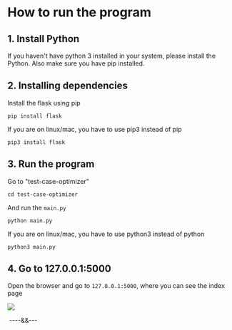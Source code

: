 # How to run the program

## 1. Install Python

If you haven't have python 3 installed in your system, please install the Python. Also make sure you have pip installed.

## 2. Installing dependencies

 Install the flask using pip

```shell
pip install flask
```

If you are on linux/mac, you have to use pip3 instead of pip

```shell
pip3 install flask
```

## 3. Run the program

Go to "test-case-optimizer"  

```shell
cd test-case-optimizer
```

And run the `main.py`

```shell
python main.py
```

If you are on linux/mac, you have to use python3 instead of python

```shell
python3 main.py
```

## 4. Go to 127.0.0.1:5000

Open the browser and go to `127.0.0.1:5000`, where you can see the index page

![](../home_screenshot.png)

​                                                                                    ----&&---